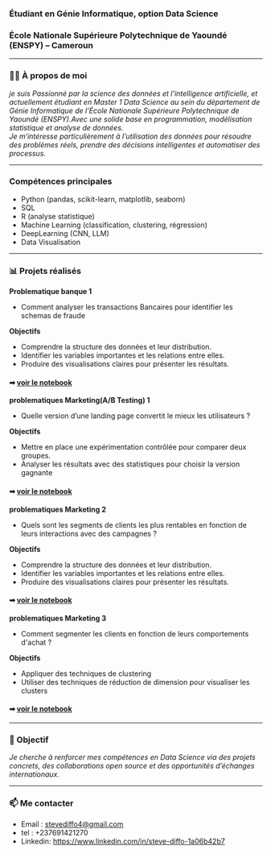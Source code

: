 
### Étudiant en Génie Informatique, option Data Science
### École Nationale Supérieure Polytechnique de Yaoundé (ENSPY) – Cameroun   

---

### 👨‍💻 À propos de moi

*je suis Passionné par la science des données et l’intelligence artificielle, et actuellement étudiant en Master 1 Data Science au sein du département de Génie Informatique de l’École Nationale Supérieure Polytechnique de Yaoundé (ENSPY).Avec une solide base en programmation, modélisation statistique et analyse de données.  
Je m’intéresse particulièrement à l’utilisation des données pour résoudre des problèmes réels, prendre des décisions intelligentes et automatiser des processus.*

---

### Compétences principales

- Python (pandas, scikit-learn, matplotlib, seaborn)
- SQL
- R (analyse statistique)
- Machine Learning (classification, clustering, régression)
- DeepLearning (CNN, LLM)
- Data Visualisation

---

### 📊 Projets réalisés
**Problematique banque 1**
 - Comment analyser les transactions Bancaires pour identifier les schemas de fraude
   
**Objectifs**
- Comprendre la structure des données et leur distribution.
- Identifier les variables importantes et les relations entre elles.
- Produire des visualisations claires pour présenter les résultats.
    
#### ➡ [voir le notebook](https://github.com/DIFFO-web/projet-analyse-de-donn-es/blob/main/problematique1_Banque.ipynb)

**problematiques Marketing(A/B Testing) 1**
 - Quelle version d’une landing page convertit le mieux les utilisateurs ?
   
**Objectifs**
- Mettre en place une expérimentation contrôlée pour comparer deux
    groupes.
- Analyser les résultats avec des statistiques pour choisir la version gagnante
  
#### ➡ [voir le notebook](https://github.com/DIFFO-web/projet-analyse-de-donn-es/blob/main/AB_testing.ipynb)

**problematiques Marketing 2**
- Quels sont les segments de clients les plus rentables en fonction de leurs interactions avec des campagnes ?
  
**Objectifs** 
- Comprendre la structure des données et leur distribution.
- Identifier les variables importantes et les relations entre elles.
- Produire des visualisations claires pour présenter les résultats.
  
#### ➡ [voir le notebook](https://github.com/DIFFO-web/projet-analyse-de-donn-es/blob/main/problematique2_Marketing.ipynb)

**problematiques Marketing 3**
- Comment segmenter les clients en fonction de leurs comportements d'achat ?
  
**Objectifs** 
- Appliquer des techniques de clustering
- Utiliser des techniques de réduction de dimension pour visualiser les
 clusters
  
#### ➡ [voir le notebook](https://github.com/DIFFO-web/projet-analyse-de-donn-es/blob/main/segmenter_les_clients_clustering.ipynb)


---

### 🎯 Objectif

*Je cherche à renforcer mes compétences en Data Science via des projets concrets, des collaborations open source et des opportunités d’échanges internationaux.* 

---

### 📫 Me contacter

- Email : stevediffo4@gmail.com  
- tel : +237691421270 
- Linkedin: https://www.linkedin.com/in/steve-diffo-1a06b42b7

